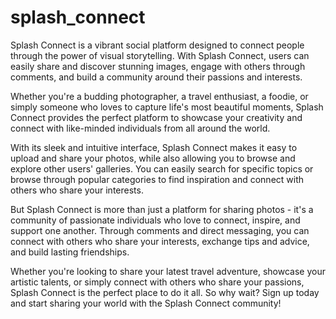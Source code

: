 # splash_connect
Splash Connect is a vibrant social platform designed to connect people through the power of visual storytelling. With Splash Connect, users can easily share and discover stunning images, engage with others through comments, and build a community around their passions and interests.

Whether you're a budding photographer, a travel enthusiast, a foodie, or simply someone who loves to capture life's most beautiful moments, Splash Connect provides the perfect platform to showcase your creativity and connect with like-minded individuals from all around the world.

With its sleek and intuitive interface, Splash Connect makes it easy to upload and share your photos, while also allowing you to browse and explore other users' galleries. You can easily search for specific topics or browse through popular categories to find inspiration and connect with others who share your interests.

But Splash Connect is more than just a platform for sharing photos - it's a community of passionate individuals who love to connect, inspire, and support one another. Through comments and direct messaging, you can connect with others who share your interests, exchange tips and advice, and build lasting friendships.

Whether you're looking to share your latest travel adventure, showcase your artistic talents, or simply connect with others who share your passions, Splash Connect is the perfect place to do it all. So why wait? Sign up today and start sharing your world with the Splash Connect community!
